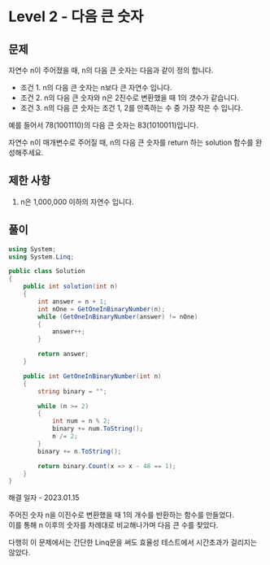 # Level 2 - 다음 큰 숫자

## 문제

자연수 n이 주어졌을 때, n의 다음 큰 숫자는 다음과 같이 정의 합니다.

* 조건 1. n의 다음 큰 숫자는 n보다 큰 자연수 입니다.
* 조건 2. n의 다음 큰 숫자와 n은 2진수로 변환했을 때 1의 갯수가 같습니다.
* 조건 3. n의 다음 큰 숫자는 조건 1, 2를 만족하는 수 중 가장 작은 수 입니다.

예를 들어서 78(1001110)의 다음 큰 숫자는 83(1010011)입니다.

자연수 n이 매개변수로 주어질 때, n의 다음 큰 숫자를 return 하는 solution 함수를 완성해주세요.

## 제한 사항

1. n은 1,000,000 이하의 자연수 입니다.

## 풀이

```c#
using System;
using System.Linq;

public class Solution
{
    public int solution(int n)
    {
        int answer = n + 1;
        int nOne = GetOneInBinaryNumber(n);
        while (GetOneInBinaryNumber(answer) != nOne)
        {
            answer++;
        }

        return answer;
    }

    public int GetOneInBinaryNumber(int n)
    {
        string binary = "";

        while (n >= 2)
        {
            int num = n % 2;
            binary += num.ToString();
            n /= 2;
        }
        binary += n.ToString();

        return binary.Count(x => x - 48 == 1);
    }
}
```

해결 일자 - 2023.01.15

주어진 숫자 n을 이진수로 변환했을 때 1의 개수를 반환하는 함수를 만들었다. <br/>
이를 통해 n 이후의 숫자를 차례대로 비교해나가며 다음 큰 수를 찾았다.

다행히 이 문제에서는 간단한 Linq문을 써도 효율성 테스트에서 시간초과가 걸리지는 않았다.